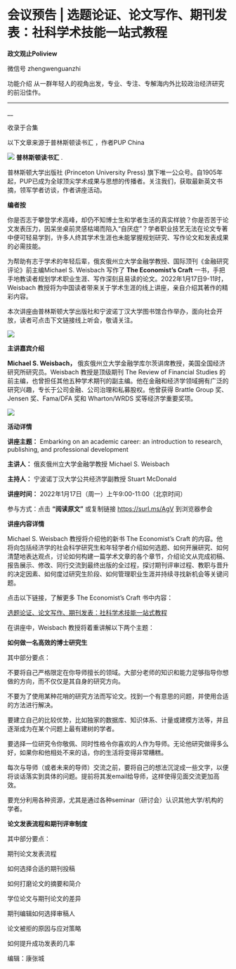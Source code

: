 

#  会议预告 | 选题论证、论文写作、期刊发表：社科学术技能一站式教程



**政文观止Poliview** 

微信号 zhengwenguanzhi

功能介绍 从一群年轻人的视角出发，专业、专注、专解海内外比较政治经济研究的前沿佳作。

____

__

收录于合集

以下文章来源于普林斯顿读书汇 ，作者PUP China

![](images/28/2.png) **普林斯顿读书汇** .

普林斯顿大学出版社 (Princeton University Press)
旗下唯一公众号。自1905年起，PUP已成为全球顶尖学术成果与思想的传播者。关注我们，获取最新英文书摘，领军学者访谈，作者讲座活动。

  

**编者按**

你是否志于攀登学术高峰，却仍不知博士生和学者生活的真实样貌？你是否苦于论文发表压力，因呆坐桌前灵感枯竭而陷入“自厌症”？学者职业技艺无法在论文专著中便可轻易学到，许多人终其学术生涯也未能掌握规划研究、写作论文和发表成果的必需技能。

  

为帮助有志于学术的年轻后辈，俄亥俄州立大学金融学教授、国际顶刊《金融研究评论》前主编Michael S. Weisbach 写作了 **The
Economist’s Craft** 一书，手把手地教读者规划学术职业生涯、写作深刻且易读的论文。2022年1月17日9-11时，Weisbach
教授将为中国读者带来关于学术生涯的线上讲座，亲自介绍其著作的精彩内容。

  

本次讲座由普林斯顿大学出版社和宁波诺丁汉大学图书馆合作举办，面向社会开放，读者可点击下文链接线上听会，敬请关注。

![](images/28/3.png)  

 **主讲嘉宾介绍**

 **Michael S. Weisbach，** 俄亥俄州立大学金融学库尔茨讲席教授，美国全国经济研究所研究员。Weisbach 教授是顶级期刊 The
Review of Financial Studies
的前主编，也曾担任其他五种学术期刊的副主编。他在金融和经济学领域拥有广泛的研究兴趣，专长于公司金融、公司治理和私募股权。他曾获得 Brattle Group
奖、Jensen 奖、Fama/DFA 奖和 Wharton/WRDS 奖等经济学重要奖项。

![](images/28/4.jpeg)

 **活动详情**

 **讲座主题：** Embarking on an academic career: an introduction to research,
publishing, and professional development  

  

 **主讲人：** 俄亥俄州立大学金融学教授 Michael S. Weisbach

  

 **主持人：** 宁波诺丁汉大学公共经济学副教授 Stuart McDonald  

  

 **讲座时间：** 2022年1月17日（周一）上午9:00-11:00（北京时间）  

  

参与方式：点击 **“阅读原文”** 或复制链接 https://surl.ms/AgV 到浏览器参会

  

 **讲座内容详情**

Michael S. Weisbach 教授将介绍他的新书 The Economist’s Craft
的内容。他将向包括经济学的社会科学研究生和年轻学者介绍如何选题、如何开展研究、如何清楚地表达观点，讨论如何构建一篇学术文章的各个章节，介绍论文从完成初稿、报告展示、修改、同行交流到最终出版的全过程，探讨期刊评审过程、教职与晋升的决定因素、如何度过研究生阶段、如何管理职业生涯并持续寻找新机会等关键问题。

  

点击以下链接，了解更多 The Economist’s Craft 书中内容：

  

[选题论证、论文写作、期刊发表：社科学术技能一站式教程](https://mp.weixin.qq.com/s?__biz=MzU3NzI4MTAxNA==&mid=2247499052&idx=1&sn=92ad914150206497febca2e2f40ec8db&scene=21#wechat_redirect)

  

在讲座中，Weisbach 教授将着重讲解以下两个主题：

  

 **如何做一名高效的博士研究生**

  
其中部分要点：  

  

不要将自己严格限定在你导师擅长的领域。大部分老师的知识和能力足够指导你想做的方向，而不仅仅是其自身的研究方向。

  

不要为了使用某种花哨的研究方法而写论文。找到一个有意思的问题，并使用合适的方法进行解决。

  

要建立自己的比较优势，比如独家的数据库、知识体系、计量或建模方法等，并且逐渐成为在某个问题上最有建树的学者。

  

要选择一位研究令你敬佩、同时性格令你喜欢的人作为导师。无论他研究做得多么好，如果你和他相处不来的话，你的生活将变得非常糟糕。

  

每次与导师（或者未来的导师）交流之前，要将自己的想法沉淀成一些文字，以便将谈话落实到具体的问题。提前将其发email给导师，这样使得见面交流更加高效。

  

要充分利用各种资源，尤其是通过各种seminar（研讨会）认识其他大学/机构的学者。

  

 **论文发表流程和期刊评审制度**

  
其中部分要点：

  

期刊论文发表流程  

  

如何选择合适的期刊投稿

  

如何打磨论文的摘要和简介

  

学位论文与期刊论文的差异  

  

期刊编辑如何选择审稿人  

  

论文被拒的原因与应对策略  

  

如何提升成功发表的几率

  

编辑：康张城

